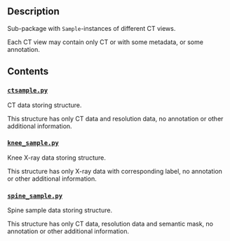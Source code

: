 ## Description

Sub-package with `Sample`-instances of different CT views.

Each CT view may contain only CT or with some metadata, or some annotation.

## Contents

### [`ctsample.py`](ctsample.py)

CT data storing structure.

This structure has only CT data and resolution data,
no annotation or other additional information.

### [`knee_sample.py`](knee_sample.py)

Knee X-ray data storing structure.

This structure has only X-ray data with corresponding label,
no annotation or other additional information.

### [`spine_sample.py`](spine_sample.py)

Spine sample data storing structure.

This structure has only CT data, resolution data and semantic mask,
no annotation or other additional information.